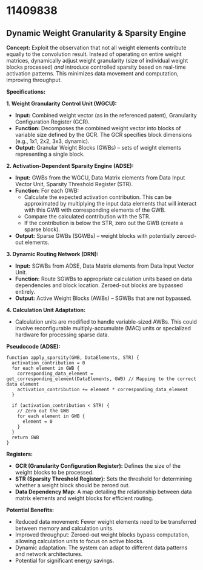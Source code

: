 # 11409838

## Dynamic Weight Granularity & Sparsity Engine

**Concept:** Exploit the observation that not all weight elements contribute equally to the convolution result. Instead of operating on entire weight matrices, dynamically adjust weight granularity (size of individual weight blocks processed) *and* introduce controlled sparsity based on real-time activation patterns. This minimizes data movement and computation, improving throughput.

**Specifications:**

**1. Weight Granularity Control Unit (WGCU):**

*   **Input:** Combined weight vector (as in the referenced patent), Granularity Configuration Register (GCR).
*   **Function:** Decomposes the combined weight vector into blocks of variable size defined by the GCR.  The GCR specifies block dimensions (e.g., 1x1, 2x2, 3x3, dynamic).
*   **Output:** Granular Weight Blocks (GWBs) – sets of weight elements representing a single block.

**2. Activation-Dependent Sparsity Engine (ADSE):**

*   **Input:** GWBs from the WGCU, Data Matrix elements from Data Input Vector Unit, Sparsity Threshold Register (STR).
*   **Function:**  For each GWB:
    *   Calculate the expected activation contribution. This can be approximated by multiplying the input data elements that will interact with this GWB with corresponding elements of the GWB.
    *   Compare the calculated contribution with the STR.
    *   If the contribution is below the STR, zero out the GWB (create a sparse block).
*   **Output:** Sparse GWBs (SGWBs) – weight blocks with potentially zeroed-out elements.

**3. Dynamic Routing Network (DRN):**

*   **Input:** SGWBs from ADSE, Data Matrix elements from Data Input Vector Unit.
*   **Function:** Route SGWBs to appropriate calculation units based on data dependencies and block location.  Zeroed-out blocks are bypassed entirely.
*   **Output:** Active Weight Blocks (AWBs) – SGWBs that are not bypassed.

**4. Calculation Unit Adaptation:**

*   Calculation units are modified to handle variable-sized AWBs.  This could involve reconfigurable multiply-accumulate (MAC) units or specialized hardware for processing sparse data.

**Pseudocode (ADSE):**

```
function apply_sparsity(GWB, DataElements, STR) {
  activation_contribution = 0
  for each element in GWB {
    corresponding_data_element = get_corresponding_element(DataElements, GWB) // Mapping to the correct data element
    activation_contribution += element * corresponding_data_element
  }

  if (activation_contribution < STR) {
    // Zero out the GWB
    for each element in GWB {
      element = 0
    }
  }
  return GWB
}
```

**Registers:**

*   **GCR (Granularity Configuration Register):** Defines the size of the weight blocks to be processed.
*   **STR (Sparsity Threshold Register):** Sets the threshold for determining whether a weight block should be zeroed out.
*   **Data Dependency Map:** A map detailing the relationship between data matrix elements and weight blocks for efficient routing.

**Potential Benefits:**

*   Reduced data movement: Fewer weight elements need to be transferred between memory and calculation units.
*   Improved throughput: Zeroed-out weight blocks bypass computation, allowing calculation units to focus on active blocks.
*   Dynamic adaptation: The system can adapt to different data patterns and network architectures.
*   Potential for significant energy savings.